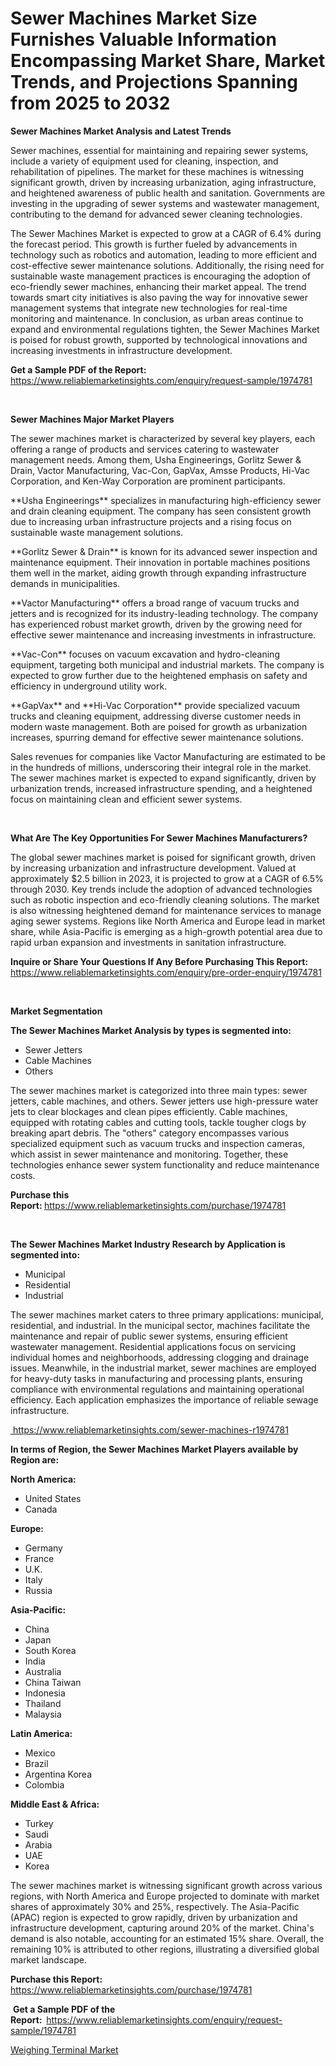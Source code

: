 <p><h1>Sewer Machines Market Size Furnishes Valuable Information Encompassing Market Share, Market Trends, and Projections Spanning from 2025 to 2032</h1></p><p><strong>Sewer Machines Market Analysis and Latest Trends</strong></p>
<p><p>Sewer machines, essential for maintaining and repairing sewer systems, include a variety of equipment used for cleaning, inspection, and rehabilitation of pipelines. The market for these machines is witnessing significant growth, driven by increasing urbanization, aging infrastructure, and heightened awareness of public health and sanitation. Governments are investing in the upgrading of sewer systems and wastewater management, contributing to the demand for advanced sewer cleaning technologies.</p><p>The Sewer Machines Market is expected to grow at a CAGR of 6.4% during the forecast period. This growth is further fueled by advancements in technology such as robotics and automation, leading to more efficient and cost-effective sewer maintenance solutions. Additionally, the rising need for sustainable waste management practices is encouraging the adoption of eco-friendly sewer machines, enhancing their market appeal. The trend towards smart city initiatives is also paving the way for innovative sewer management systems that integrate new technologies for real-time monitoring and maintenance. In conclusion, as urban areas continue to expand and environmental regulations tighten, the Sewer Machines Market is poised for robust growth, supported by technological innovations and increasing investments in infrastructure development.</p></p>
<p><strong>Get a Sample PDF of the Report:&nbsp;</strong> <a href="https://www.reliablemarketinsights.com/enquiry/request-sample/1974781?utm_campaign=2012&utm_medium=2&utm_source=Github&utm_content=ia&utm_term=20022025&utm_id=sewer-machines">https://www.reliablemarketinsights.com/enquiry/request-sample/1974781</a></p>
<p>&nbsp;</p>
<p><strong>Sewer Machines Major Market Players</strong></p>
<p><p>The sewer machines market is characterized by several key players, each offering a range of products and services catering to wastewater management needs. Among them, Usha Engineerings, Gorlitz Sewer & Drain, Vactor Manufacturing, Vac-Con, GapVax, Amsse Products, Hi-Vac Corporation, and Ken-Way Corporation are prominent participants.</p><p>**Usha Engineerings** specializes in manufacturing high-efficiency sewer and drain cleaning equipment. The company has seen consistent growth due to increasing urban infrastructure projects and a rising focus on sustainable waste management solutions.</p><p>**Gorlitz Sewer & Drain** is known for its advanced sewer inspection and maintenance equipment. Their innovation in portable machines positions them well in the market, aiding growth through expanding infrastructure demands in municipalities.</p><p>**Vactor Manufacturing** offers a broad range of vacuum trucks and jetters and is recognized for its industry-leading technology. The company has experienced robust market growth, driven by the growing need for effective sewer maintenance and increasing investments in infrastructure.</p><p>**Vac-Con** focuses on vacuum excavation and hydro-cleaning equipment, targeting both municipal and industrial markets. The company is expected to grow further due to the heightened emphasis on safety and efficiency in underground utility work.</p><p>**GapVax** and **Hi-Vac Corporation** provide specialized vacuum trucks and cleaning equipment, addressing diverse customer needs in modern waste management. Both are poised for growth as urbanization increases, spurring demand for effective sewer maintenance solutions.</p><p>Sales revenues for companies like Vactor Manufacturing are estimated to be in the hundreds of millions, underscoring their integral role in the market. The sewer machines market is expected to expand significantly, driven by urbanization trends, increased infrastructure spending, and a heightened focus on maintaining clean and efficient sewer systems.</p></p>
<p>&nbsp;</p>
<p><strong>What Are The Key Opportunities For Sewer Machines Manufacturers?</strong></p>
<p><p>The global sewer machines market is poised for significant growth, driven by increasing urbanization and infrastructure development. Valued at approximately $2.5 billion in 2023, it is projected to grow at a CAGR of 6.5% through 2030. Key trends include the adoption of advanced technologies such as robotic inspection and eco-friendly cleaning solutions. The market is also witnessing heightened demand for maintenance services to manage aging sewer systems. Regions like North America and Europe lead in market share, while Asia-Pacific is emerging as a high-growth potential area due to rapid urban expansion and investments in sanitation infrastructure.</p></p>
<p><strong>Inquire or Share Your Questions If Any Before Purchasing This Report:</strong> <a href="https://www.reliablemarketinsights.com/enquiry/pre-order-enquiry/1974781?utm_campaign=2012&utm_medium=2&utm_source=Github&utm_content=ia&utm_term=20022025&utm_id=sewer-machines">https://www.reliablemarketinsights.com/enquiry/pre-order-enquiry/1974781</a></p>
<p>&nbsp;</p>
<p><strong>Market Segmentation</strong></p>
<p><strong>The Sewer Machines Market Analysis by types is segmented into:</strong></p>
<p><ul><li>Sewer Jetters</li><li>Cable Machines</li><li>Others</li></ul></p>
<p><p>The sewer machines market is categorized into three main types: sewer jetters, cable machines, and others. Sewer jetters use high-pressure water jets to clear blockages and clean pipes efficiently. Cable machines, equipped with rotating cables and cutting tools, tackle tougher clogs by breaking apart debris. The "others" category encompasses various specialized equipment such as vacuum trucks and inspection cameras, which assist in sewer maintenance and monitoring. Together, these technologies enhance sewer system functionality and reduce maintenance costs.</p></p>
<p><strong>Purchase this Report:&nbsp;</strong><a href="https://www.reliablemarketinsights.com/purchase/1974781?utm_campaign=2012&utm_medium=2&utm_source=Github&utm_content=ia&utm_term=20022025&utm_id=sewer-machines">https://www.reliablemarketinsights.com/purchase/1974781</a></p>
<p>&nbsp;</p>
<p><strong>The Sewer Machines Market Industry Research by Application is segmented into:</strong></p>
<p><ul><li>Municipal</li><li>Residential</li><li>Industrial</li></ul></p>
<p><p>The sewer machines market caters to three primary applications: municipal, residential, and industrial. In the municipal sector, machines facilitate the maintenance and repair of public sewer systems, ensuring efficient wastewater management. Residential applications focus on servicing individual homes and neighborhoods, addressing clogging and drainage issues. Meanwhile, in the industrial market, sewer machines are employed for heavy-duty tasks in manufacturing and processing plants, ensuring compliance with environmental regulations and maintaining operational efficiency. Each application emphasizes the importance of reliable sewage infrastructure.</p></p>
<p><a href="https://www.reliablemarketinsights.com/sewer-machines-r1974781?utm_campaign=2012&utm_medium=2&utm_source=Github&utm_content=ia&utm_term=20022025&utm_id=sewer-machines">&nbsp;https://www.reliablemarketinsights.com/sewer-machines-r1974781</a></p>
<p><strong>In terms of Region, the Sewer Machines Market Players available by Region are:</strong></p>
<p>
    <p> <strong> North America: </strong>
        <ul>
            <li>United States</li>
            <li>Canada</li>
        </ul>
        </p> 
    <p> <strong> Europe: </strong>
        <ul>
            <li>Germany</li>
            <li>France</li>
            <li>U.K.</li>
            <li>Italy</li>
            <li>Russia</li>
        </ul>
        </p> 
    <p> <strong> Asia-Pacific: </strong>
        <ul>
            <li>China</li>
            <li>Japan</li>
            <li>South Korea</li>
            <li>India</li>
            <li>Australia</li>
            <li>China Taiwan</li>
            <li>Indonesia</li>
            <li>Thailand</li>
            <li>Malaysia</li>
        </ul>
        </p> 
    <p> <strong> Latin America: </strong>
        <ul>
            <li>Mexico</li>
            <li>Brazil</li>
            <li>Argentina Korea</li>
            <li>Colombia</li>
        </ul>
        </p> 
    <p> <strong> Middle East & Africa: </strong>
        <ul>
            <li>Turkey</li>
            <li>Saudi</li>
            <li>Arabia</li>
            <li>UAE</li>
            <li>Korea</li>
        </ul>
    </p>
    </p>
<p><p>The sewer machines market is witnessing significant growth across various regions, with North America and Europe projected to dominate with market shares of approximately 30% and 25%, respectively. The Asia-Pacific (APAC) region is expected to grow rapidly, driven by urbanization and infrastructure development, capturing around 20% of the market. China's demand is also notable, accounting for an estimated 15% share. Overall, the remaining 10% is attributed to other regions, illustrating a diversified global market landscape.</p></p>
<p><strong>Purchase this Report: </strong><a href="https://www.reliablemarketinsights.com/purchase/1974781?utm_campaign=2012&utm_medium=2&utm_source=Github&utm_content=ia&utm_term=20022025&utm_id=sewer-machines">https://www.reliablemarketinsights.com/purchase/1974781</a></p>
<p>&nbsp;<strong>Get a Sample PDF of the Report:&nbsp;&nbsp;</strong><a href="https://www.reliablemarketinsights.com/enquiry/request-sample/1974781?utm_campaign=2012&utm_medium=2&utm_source=Github&utm_content=ia&utm_term=20022025&utm_id=sewer-machines">https://www.reliablemarketinsights.com/enquiry/request-sample/1974781</a></p>
<p><strong></strong></p>
<p><p><a href="https://github.com/GenaGaines34/Market-Research-Report-List-1/blob/main/weighing-terminal-market.md?utm_campaign=2012&utm_medium=2&utm_source=Github&utm_content=ia&utm_term=20022025&utm_id=sewer-machines">Weighing Terminal Market</a></p></p>
